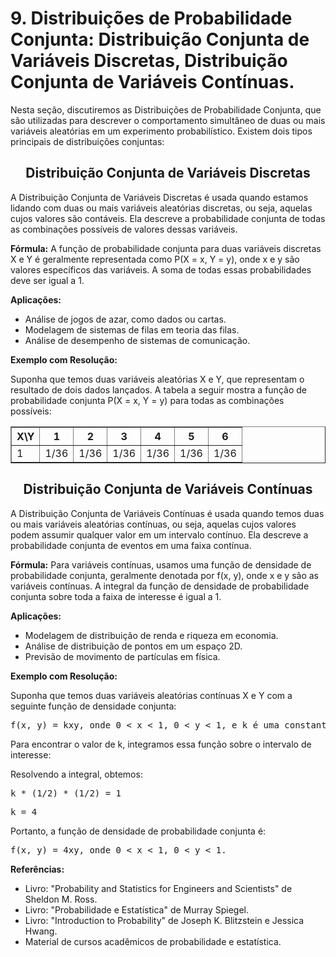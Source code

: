 <h1>9. Distribuições de Probabilidade Conjunta: Distribuição Conjunta de Variáveis Discretas, Distribuição Conjunta de Variáveis Contínuas.</h1>
<p>Nesta seção, discutiremos as Distribuições de Probabilidade Conjunta, que são utilizadas para descrever o comportamento simultâneo de duas ou mais variáveis aleatórias em um experimento probabilístico. Existem dois tipos principais de distribuições conjuntas:</p>
<h2 align="center">Distribuição Conjunta de Variáveis Discretas</h2>
<p>A Distribuição Conjunta de Variáveis Discretas é usada quando estamos lidando com duas ou mais variáveis aleatórias discretas, ou seja, aquelas cujos valores são contáveis. Ela descreve a probabilidade conjunta de todas as combinações possíveis de valores dessas variáveis.</p>
<p><strong>Fórmula:</strong> A função de probabilidade conjunta para duas variáveis discretas X e Y é geralmente representada como P(X = x, Y = y), onde x e y são valores específicos das variáveis. A soma de todas essas probabilidades deve ser igual a 1.</p>
<p><strong>Aplicações:</strong></p>
<ul>
  <li>Análise de jogos de azar, como dados ou cartas.</li>
  <li>Modelagem de sistemas de filas em teoria das filas.</li>
  <li>Análise de desempenho de sistemas de comunicação.</li>
</ul>
<p><strong>Exemplo com Resolução:</strong></p>
<p>Suponha que temos duas variáveis aleatórias X e Y, que representam o resultado de dois dados lançados. A tabela a seguir mostra a função de probabilidade conjunta P(X = x, Y = y) para todas as combinações possíveis:</p>
<table border="1">
  <tr>
    <th>X\Y</th>
    <th>1</th>
    <th>2</th>
    <th>3</th>
    <th>4</th>
    <th>5</th>
    <th>6</th>
  </tr>
  <tr>
    <td>1</td>
    <td>1/36</td>
    <td>1/36</td>
    <td>1/36</td>
    <td>1/36</td>
    <td>1/36</td>
    <td>1/36</td>
  </tr>
  <!-- Adicione outras linhas da tabela conforme necessário -->
</table>
<h2 align="center">Distribuição Conjunta de Variáveis Contínuas</h2>
<p>A Distribuição Conjunta de Variáveis Contínuas é usada quando temos duas ou mais variáveis aleatórias contínuas, ou seja, aquelas cujos valores podem assumir qualquer valor em um intervalo contínuo. Ela descreve a probabilidade conjunta de eventos em uma faixa contínua.</p>
<p><strong>Fórmula:</strong> Para variáveis contínuas, usamos uma função de densidade de probabilidade conjunta, geralmente denotada por f(x, y), onde x e y são as variáveis contínuas. A integral da função de densidade de probabilidade conjunta sobre toda a faixa de interesse é igual a 1.</p>
<p><strong>Aplicações:</strong></p>
<ul>
  <li>Modelagem de distribuição de renda e riqueza em economia.</li>
  <li>Análise de distribuição de pontos em um espaço 2D.</li>
  <li>Previsão de movimento de partículas em física.</li>
</ul>
<p><strong>Exemplo com Resolução:</strong></p>
<p>Suponha que temos duas variáveis aleatórias contínuas X e Y com a seguinte função de densidade conjunta:</p>
<pre>f(x, y) = kxy, onde 0 < x < 1, 0 < y < 1, e k é uma constante de normalização.</pre>
<p>Para encontrar o valor de k, integramos essa função sobre o intervalo de interesse:</p>
<!-- Insira a integral aqui -->
<p>Resolvendo a integral, obtemos:</p>
<pre>k * (1/2) * (1/2) = 1</pre>
<pre>k = 4</pre>
<p>Portanto, a função de densidade de probabilidade conjunta é:</p>
<pre>f(x, y) = 4xy, onde 0 < x < 1, 0 < y < 1.</pre>
<p><strong>Referências:</strong></p>
<ul>
  <li>Livro: "Probability and Statistics for Engineers and Scientists" de Sheldon M. Ross.</li>
  <li>Livro: "Probabilidade e Estatística" de Murray Spiegel.</li>
  <li>Livro: "Introduction to Probability" de Joseph K. Blitzstein e Jessica Hwang.</li>
  <li>Material de cursos acadêmicos de probabilidade e estatística.</li>
</ul>
